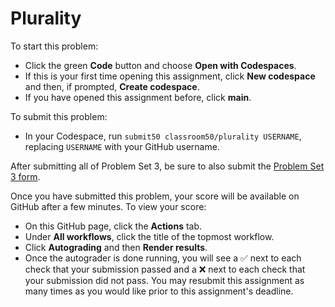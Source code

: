 # Plurality

To start this problem:

* Click the green **Code** button and choose **Open with Codespaces**.
* If this is your first time opening this assignment, click **New codespace** and then, if prompted, **Create codespace**.
* If you have opened this assignment before, click **main**.

To submit this problem:

* In your Codespace, run `submit50 classroom50/plurality USERNAME`, replacing `USERNAME` with your GitHub username.

After submitting all of Problem Set 3, be sure to also submit the [Problem Set 3 form](https://forms.cs50.io/e1b45204-8dd2-4dc0-88d7-6b47563acf73).

Once you have submitted this problem, your score will be available on GitHub after a few minutes. To view your score:

* On this GitHub page, click the **Actions** tab.
* Under **All workflows**, click the title of the topmost workflow.
* Click **Autograding** and then **Render results**.
* Once the autograder is done running, you will see a ✅ next to each check that your submission passed and a ❌ next to each check that your submission did not pass. You may resubmit this assignment as many times as you would like prior to this assignment's deadline.
